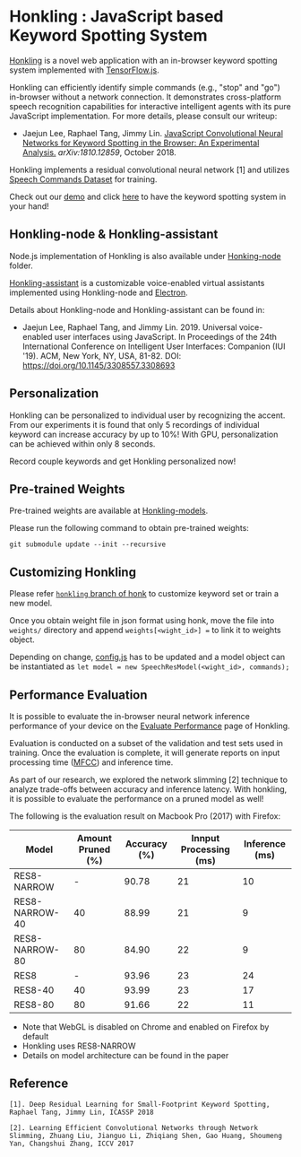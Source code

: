# Honkling : JavaScript based Keyword Spotting System

[Honkling](https://castorini.github.io/honkling/) is a novel web application with an in-browser keyword spotting system implemented with [TensorFlow.js](https://js.tensorflow.org/).

Honkling can efficiently identify simple commands (e.g., "stop" and "go") in-browser without a network connection. It demonstrates cross-platform speech recognition capabilities for interactive intelligent agents with its pure JavaScript implementation. For more details, please consult our writeup:
* Jaejun Lee, Raphael Tang, Jimmy Lin. [JavaScript Convolutional Neural Networks for Keyword Spotting in the Browser: An Experimental Analysis.](https://arxiv.org/abs/1810.12859) _arXiv:1810.12859_, October 2018.

Honkling implements a residual convolutional neural network [1] and utilizes [Speech Commands Dataset](https://research.googleblog.com/2017/08/launching-speech-commands-dataset.html) for training.

Check out our [demo](https://youtu.be/DXK0FKSvc2Q) and click [here](https://castorini.github.io/honkling/) to have the keyword spotting system in your hand!

## Honkling-node & Honkling-assistant

Node.js implementation of Honkling is also available under [Honking-node](https://github.com/castorini/honkling/tree/master/honkling-node) folder.

[Honkling-assistant](https://github.com/castorini/honkling/tree/master/honkling-assistant) is a customizable voice-enabled virtual assistants implemented using Honkling-node and [Electron](https://electronjs.org/).

Details about Honkling-node and Honkling-assistant can be found in:

* Jaejun Lee, Raphael Tang, and Jimmy Lin. 2019. Universal voice-enabled user interfaces using JavaScript. In Proceedings of the 24th International Conference on Intelligent User Interfaces: Companion (IUI '19). ACM, New York, NY, USA, 81-82. DOI: https://doi.org/10.1145/3308557.3308693

## Personalization

Honkling can be personalized to individual user by recognizing the accent.
From our experiments it is found that only 5 recordings of individual keyword can increase accuracy by up to 10\%!
With GPU, personalization can be achieved within only 8 seconds.

Record couple keywords and get Honkling personalized now!

## Pre-trained Weights

Pre-trained weights are available at [Honkling-models](https://github.com/castorini/honkling-models).

Please run the following command to obtain pre-trained weights:

`git submodule update --init --recursive`

## Customizing Honkling

Please refer [`honkling` branch of honk](https://github.com/castorini/honk/tree/honkling#training-model-for-honkling) to customize keyword set or train a new model.

Once you obtain weight file in json format using honk, move the file into `weights/` directory and append `weights[<wight_id>] =` to link it to weights object.

Depending on change, [config.js](`https://github.com/castorini/honkling/blob/master/common/config.js`) has to be updated and a model object can be instantiated as `let model = new SpeechResModel(<wight_id>, commands);`

## Performance Evaluation

It is possible to evaluate the in-browser neural network inference performance of your device on the [Evaluate Performance](https://castorini.github.io/honkling/view/evaluatePerformance.html) page of Honkling.

Evaluation is conducted on a subset of the validation and test sets used in training.
Once the evaluation is complete, it will generate reports on input processing time ([MFCC](https://en.wikipedia.org/wiki/Mel-frequency_cepstrum)) and inference time.

As part of our research, we explored the network slimming [2] technique to analyze trade-offs between accuracy and inference latency.
With honkling, it is possible to evaluate the performance on a pruned model as well!

The following is the evaluation result on Macbook Pro (2017) with Firefox:

| Model | Amount Pruned (%) | Accuracy (%) | Innput Processing (ms) | Inference (ms) |
| ------ | ------ | ------ | ------ | ------ |
| RES8-NARROW | - | 90.78 | 21 | 10 |
| RES8-NARROW-40 | 40 | 88.99 | 21 | 9 |
| RES8-NARROW-80 | 80 | 84.90 | 22 | 9 |
| RES8 | - | 93.96 | 23 | 24 |
| RES8-40 | 40 | 93.99 | 23 | 17 |
| RES8-80 | 80 | 91.66 | 22 | 11 |

* Note that WebGL is disabled on Chrome and enabled on Firefox by default
* Honkling uses RES8-NARROW
* Details on model architecture can be found in the paper

## Reference

``[1].
Deep Residual Learning for Small-Footprint Keyword Spotting, Raphael Tang, Jimmy Lin, ICASSP 2018``

``[2].
Learning Efficient Convolutional Networks through Network Slimming, Zhuang Liu, Jianguo Li, Zhiqiang Shen, Gao Huang, Shoumeng Yan, Changshui Zhang, ICCV 2017``

